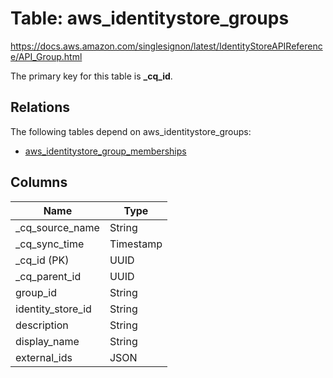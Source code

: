 # Table: aws_identitystore_groups

https://docs.aws.amazon.com/singlesignon/latest/IdentityStoreAPIReference/API_Group.html

The primary key for this table is **_cq_id**.

## Relations

The following tables depend on aws_identitystore_groups:
  - [aws_identitystore_group_memberships](aws_identitystore_group_memberships.md)

## Columns

| Name          | Type          |
| ------------- | ------------- |
|_cq_source_name|String|
|_cq_sync_time|Timestamp|
|_cq_id (PK)|UUID|
|_cq_parent_id|UUID|
|group_id|String|
|identity_store_id|String|
|description|String|
|display_name|String|
|external_ids|JSON|